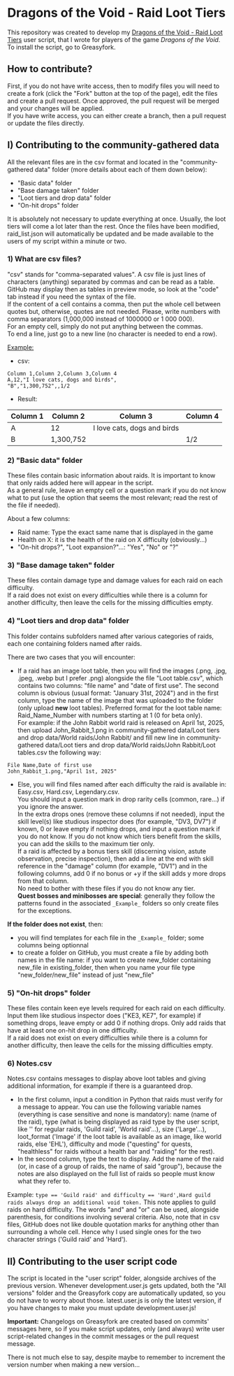 # Dragons of the Void - Raid Loot Tiers

This repository was created to develop my [Dragons of the Void - Raid Loot Tiers](https://greasyfork.org/en/scripts/450685-dragons-of-the-void-raid-loot-tiers) user script, that I wrote for players of the game *Dragons of the Void*. To install the script, go to Greasyfork.

## How to contribute?

First, if you do not have write access, then to modify files you will need to create a fork (click the "Fork" button at the top of the page), edit the files and create a pull request. Once approved, the pull request will be merged and your changes will be applied.<br>
If you have write access, you can either create a branch, then a pull request or update the files directly.<br>

## I) Contributing to the community-gathered data
All the relevant files are in the csv format and located in the "community-gathered data" folder (more details about each of them down below):
* "Basic data" folder
* "Base damage taken" folder
* "Loot tiers and drop data" folder
* "On-hit drops" folder

It is absolutely not necessary to update everything at once. Usually, the loot tiers will come a lot later than the rest. Once the files have been modified, raid_list.json will automatically be updated and be made available to the users of my script within a minute or two.

### 1) What are csv files?

"csv" stands for "comma-separated values". A csv file is just lines of characters (anything) separated by commas and can be read as a table. GitHub may display then as tables in preview mode, so look at the "code" tab instead if you need the syntax of the file.<br>
If the content of a cell contains a comma, then put the whole cell between quotes but, otherwise, quotes are not needed. Please, write numbers with comma separators (1,000,000 instead of 1000000 or 1 000 000).<br>
For an empty cell, simply do not put anything between the commas.<br>
To end a line, just go to a new line (no character is needed to end a row).

<u>Example:</u>

* csv:
```
Column 1,Column 2,Column 3,Column 4
A,12,"I love cats, dogs and birds",
"B","1,300,752",,1/2
```
* Result:

|Column 1|Column 2|Column 3|Column 4|
|-|-|-|-|
|A|12|I love cats, dogs and birds||
|B|1,300,752||1/2|

### 2) "Basic data" folder

These files contain basic information about raids. It is important to know that only raids added here will appear in the script.<br>
As a general rule, leave an empty cell or a question mark if you do not know what to put (use the option that seems the most relevant; read the rest of the file if needed).<br>

About a few columns:
* Raid name: Type the exact same name that is displayed in the game
* Health on X: it is the health of the raid on X difficulty (obviously...)
* "On-hit drops?", "Loot expansion?"...: "Yes", "No" or "?"

### 3) "Base damage taken" folder

These files contain damage type and damage values for each raid on each difficulty. <br>
If a raid does not exist on every difficulties while there is a column for another difficulty, then leave the cells for the missing difficulties empty.

### 4) "Loot tiers and drop data" folder

This folder contains subfolders named after various categories of raids, each one containing folders named after raids.<br>

There are two cases that you will encounter:<br>

* If a raid has an image loot table, then you will find the images (.png, .jpg, .jpeg, .webp but I prefer .png) alongside the file "Loot table.csv", which contains two columns: "file name" and "date of first use". The second column is obvious (usual format: "January 31st, 2024") and in the first column, type the name of the image that was uploaded to the folder (only upload **new** loot tables). Preferred format for the loot table name: Raid_Name_Number with numbers starting at 1 (0 for beta only).
<br>For example: if the John Rabbit world raid is released on April 1st, 2025, then upload John_Rabbit_1.png in community-gathered data/Loot tiers and drop data/World raids/John Rabbit/ and fill new line in community-gathered data/Loot tiers and drop data/World raids/John Rabbit/Loot tables.csv the following way: 
```
File Name,Date of first use
John_Rabbit_1.png,"April 1st, 2025"
```

* Else, you will find files named after each difficulty the raid is available in: Easy.csv, Hard.csv, Legendary.csv.<br>
You should input a question mark in drop rarity cells (common, rare...) if you ignore the answer.<br>
In the extra drops ones (remove these columns if not needed), input the skill level(s) like studious inspector does (for example, "DV3, DV7") if known, 0 or leave empty if nothing drops, and input a question mark if you do not know. If you do not know which tiers benefit from the skills, you can add the skills to the maximum tier only.<br>
If a raid is affected by a bonus tiers skill (discerning vision, astute observation, precise inspection), then add a line at the end with skill reference in the "damage" column (for example, "DV1") and in the following columns, add 0 if no bonus or +y if the skill adds y more drops from that column.<br>
No need to bother with these files if you do not know any tier.<br>
**Quest bosses and minibosses are special**: generally they follow the patterns found in the associated `_Example_` folders so only create files for the exceptions.

**If the folder does not exist**, then:
* you will find templates for each file in the `_Example_` folder; some columns being optionnal
* to create a folder on GitHub, you must create a file by adding both names in the file name: if you want to create new_folder containing new_file in existing_folder, then when you name your file type "new_folder/new_file" instead of just "new_file"

### 5) "On-hit drops" folder

These files contain keen eye levels required for each raid on each difficulty. Input them like studious inspector does ("KE3, KE7", for example) if something drops, leave empty or add 0 if nothing drops. Only add raids that have at least one on-hit drop in one difficulty.<br>
If a raid does not exist on every difficulties while there is a column for another difficulty, then leave the cells for the missing difficulties empty.

### 6) Notes.csv

Notes.csv contains messages to display above loot tables and giving additional information, for example if there is a guaranteed drop.
* In the first column, input a condition in Python that raids must verify for a message to appear.
You can use the following variable names (everything is case sensitive and none is mandatory): name (name of the raid), type (what is being displayed as raid type by the user script, like '' for regular raids, 'Guild raid', 'World raid'...), size ('Large'...), loot_format ('Image' if the loot table is available as an image, like world raids, else 'EHL'), difficulty and mode ("questing" for quests, "healthless" for raids without a health bar and "raiding" for the rest).
* In the second column, type the text to display. Add the name of the raid (or, in case of a group of raids, the name of said "group"), because the notes are also displayed on the full list of raids so people must know what they refer to.

Example: ```type == 'Guild raid' and difficulty == 'Hard',Hard guild raids always drop an additional void token.```
This note applies to guild raids on hard difficulty. The words "and" and "or" can be used, alongside parenthesis, for conditions involving several criteria.
Also, note that in csv files, GitHub does not like double quotation marks for anything other than surrounding a whole cell. Hence why I used single ones for the two character strings ('Guild raid' and 'Hard').

## II) Contributing to the user script code

The script is located in the "user script" folder, alongside archives of the previous version. Whenever development.user.js gets updated, both the "All versions" folder and the Greasyfork copy are automatically updated, so you do not have to worry about those. latest.user.js is only the latest version, if you have changes to make you must update development.user.js!

**Important:** Changelogs on Greasyfork are created based on commits' messages here, so if you make script updates, only (and always) write user script-related changes in the commit messages or the pull request message.<br>

There is not much else to say, despite maybe to remember to increment the version number when making a new version...
